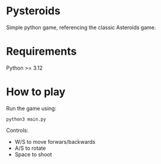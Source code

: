 # Pysteroids

Simple python game, referencing the classic Asteroids game.

# Requirements

Python >= 3.12

# How to play

Run the game using:

```
python3 main.py
```

Controls:
- W/S to move forwars/backwards
- A/S to rotate
- Space to shoot

